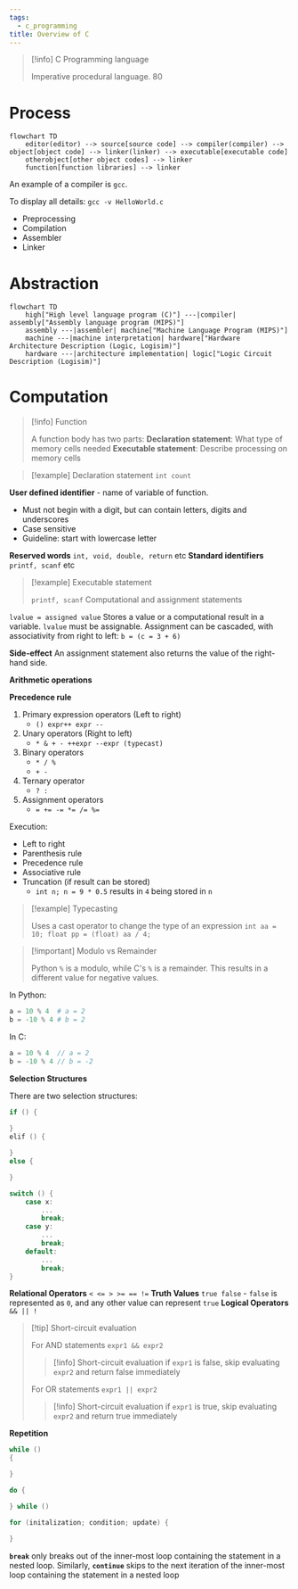```yaml
---
tags:
  - c_programming
title: Overview of C
---
```

> [!info] C Programming language
> 
> Imperative procedural language.
80
# Process

```mermaid
flowchart TD
	editor(editor) --> source[source code] --> compiler(compiler) --> object[object code] --> linker(linker) --> executable[executable code]
	otherobject[other object codes] --> linker
	function[function libraries] --> linker
```

An example of a compiler is `gcc`.

To display all details: `gcc -v HelloWorld.c`
- Preprocessing
- Compilation
- Assembler
- Linker

# Abstraction

```mermaid
flowchart TD
	high["High level language program (C)"] ---|compiler| assembly["Assembly language program (MIPS)"]
	assembly ---|assembler| machine["Machine Language Program (MIPS)"]
	machine ---|machine interpretation| hardware["Hardware Architecture Description (Logic, Logisim)"]
	hardware ---|architecture implementation| logic["Logic Circuit Description (Logisim)"]
```

# Computation

> [!info] Function
> 
> A function body has two parts:
> **Declaration statement**: What type of memory cells needed
> **Executable statement**: Describe processing on memory cells

> [!example] Declaration statement
> ``int count``

**User defined identifier** - name of variable of function.
- Must not begin with a digit, but can contain letters, digits and underscores
- Case sensitive
- Guideline: start with lowercase letter

**Reserved words** ``int, void, double, return`` etc
**Standard identifiers** ``printf, scanf`` etc

> [!example] Executable statement
> 
> ``printf, scanf``
> Computational and assignment statements

``lvalue = assigned value``
Stores a value or a computational result in a variable. ``lvalue`` must be assignable.
Assignment can be cascaded, with associativity from right to left: ``b = (c = 3 + 6)``

**Side-effect** An assignment statement also returns the value of the right-hand side.

**Arithmetic operations**

**Precedence rule**
1. Primary expression operators (Left to right)
	- `() expr++ expr --`
2. Unary operators (Right to left)
	- `* & + - ++expr --expr (typecast)`
3. Binary operators
	- `* / %`
	- `+ -`
4. Ternary operator
	- `? :`
5. Assignment operators
	- `= += -= *= /= %=`

Execution: 
- Left to right
- Parenthesis rule
- Precedence rule
- Associative rule
- Truncation (if result can be stored) 
	- ``int n; n = 9 * 0.5`` results in `4` being stored in `n`

> [!example] Typecasting
> 
> Uses a cast operator to change the type of an expression
> `int aa = 10; float pp = (float) aa / 4;`

> [!important] Modulo vs Remainder
> 
> Python `%` is a modulo, while C's `%` is a remainder. This results in a different value for negative values.

In Python:
```python
a = 10 % 4  # a = 2
b = -10 % 4 # b = 2
```

In C:
```C
a = 10 % 4  // a = 2
b = -10 % 4 // b = -2
```

**Selection Structures** 

There are two selection structures:
```c
if () {
	
}
elif () {

}
else {

}
```

```C
switch () {
	case x:
		...
		break;
	case y:
		...
		break;
	default:
		...
		break;
}
```

**Relational Operators** `< <= > >= == !=`
**Truth Values** `true false` - `false` is represented as `0`, and any other value can represent `true`
**Logical Operators** `&& || !`

> [!tip] Short-circuit evaluation
> 
> For AND statements `expr1 && expr2`
> > [!info] Short-circuit evaluation
> > if `expr1` is false, skip evaluating `expr2` and return false immediately
> 
> For OR statements `expr1 || expr2`
> > [!info] Short-circuit evaluation
> > if `expr1` is true, skip evaluating `expr2` and return true immediately

**Repetition**

```C
while ()
{

}
```

```C
do {

} while ()
```

```C
for (initalization; condition; update) {

}
```

**`break`** only breaks out of the inner-most loop containing the statement in a nested loop.
Similarly, **`continue`** skips to the next iteration of the inner-most loop containing the statement in a nested loop